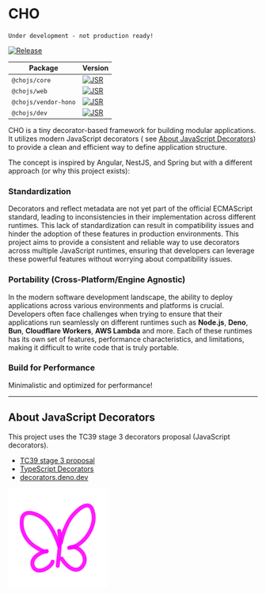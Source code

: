 # CHO

    Under development - not production ready!

[![Release](https://github.com/ziv/cho/actions/workflows/release.yml/badge.svg)](https://github.com/ziv/cho/actions/workflows/release.yml)

| Package              | Version                                                                               |
|----------------------|---------------------------------------------------------------------------------------|
| `@chojs/core`        | [![JSR](https://jsr.io/badges/@chojs/core)](https://jsr.io/@chojs/core)               |
| `@chojs/web`         | [![JSR](https://jsr.io/badges/@chojs/web)](https://jsr.io/@chojs/web)                 |   
| `@chojs/vendor-hono` | [![JSR](https://jsr.io/badges/@chojs/vendor-hono)](https://jsr.io/@chojs/vendor-hono) |   
| `@chojs/dev`         | [![JSR](https://jsr.io/badges/@chojs/dev)](https://jsr.io/@chojs/dev)                 |   

CHO is a tiny decorator-based framework for building modular applications. It utilizes modern JavaScript decorators (
see [About JavaScript Decorators](#about-javascript-decorators)) to provide a clean and efficient way to define
application structure.

The concept is inspired by Angular, NestJS, and Spring but with a different approach (or why this project exists):

### Standardization

Decorators and reflect metadata are not yet part of the official ECMAScript standard, leading to inconsistencies in
their implementation across different runtimes. This lack of standardization can result in compatibility issues and
hinder the adoption of these features in production environments. This project aims to provide a consistent and reliable
way to use decorators across multiple JavaScript runtimes, ensuring that developers can leverage these powerful features
without worrying about compatibility issues.

### Portability (Cross-Platform/Engine Agnostic)

In the modern software development landscape, the ability to deploy applications across various environments and
platforms is crucial. Developers often face challenges when trying to ensure that their applications run seamlessly on
different runtimes such as **Node.js**, **Deno**, **Bun**, **Cloudflare Workers**, **AWS Lambda** and more. Each of
these runtimes has its own set of features, performance characteristics, and limitations, making it difficult to write
code that is truly portable.

### Build for Performance

Minimalistic and optimized for performance!

---

## About JavaScript Decorators

This project uses the TC39 stage 3 decorators proposal (JavaScript decorators).

- [TC39 stage 3 proposal](https://github.com/tc39/proposal-decorators)
- [TypeScript Decorators](https://www.typescriptlang.org/docs/handbook/decorators.html)
- [decorators.deno.dev](https://decorators.deno.dev/)

<img src="./assets/cho.svg"  alt="CHO" width="200"/>

